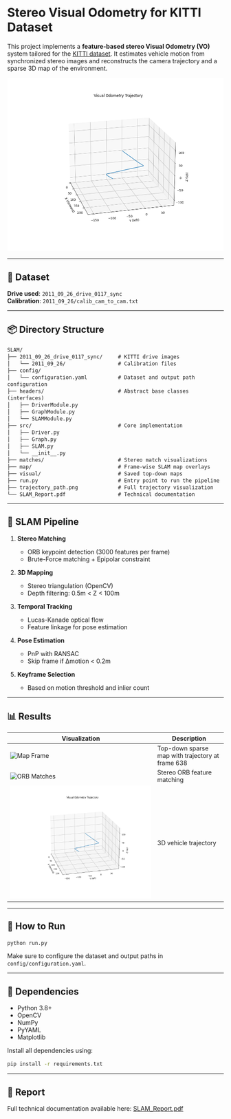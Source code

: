 # Stereo Visual Odometry for KITTI Dataset

This project implements a **feature-based stereo Visual Odometry (VO)** system tailored for the [KITTI dataset](http://www.cvlibs.net/datasets/kitti/). It estimates vehicle motion from synchronized stereo images and reconstructs the camera trajectory and a sparse 3D map of the environment.

![Trajectory](trajectory_path.png)

---

## 🚗 Dataset

**Drive used**: `2011_09_26_drive_0117_sync`  
**Calibration**: `2011_09_26/calib_cam_to_cam.txt`

---

## 📦 Directory Structure

```
SLAM/
├── 2011_09_26_drive_0117_sync/     # KITTI drive images
│   └── 2011_09_26/                 # Calibration files
├── config/
│   └── configuration.yaml          # Dataset and output path configuration
├── headers/                        # Abstract base classes (interfaces)
│   ├── DriverModule.py
│   ├── GraphModule.py
│   └── SLAMModule.py
├── src/                            # Core implementation
│   ├── Driver.py
│   ├── Graph.py
│   ├── SLAM.py
│   └── __init__.py
├── matches/                        # Stereo match visualizations
├── map/                            # Frame-wise SLAM map overlays
├── visual/                         # Saved top-down maps
├── run.py                          # Entry point to run the pipeline
├── trajectory_path.png             # Full trajectory visualization
└── SLAM_Report.pdf                 # Technical documentation
```

---

## 🧠 SLAM Pipeline

1. **Stereo Matching**
   - ORB keypoint detection (3000 features per frame)
   - Brute-Force matching + Epipolar constraint

2. **3D Mapping**
   - Stereo triangulation (OpenCV)
   - Depth filtering: 0.5m < Z < 100m

3. **Temporal Tracking**
   - Lucas-Kanade optical flow
   - Feature linkage for pose estimation

4. **Pose Estimation**
   - PnP with RANSAC
   - Skip frame if Δmotion < 0.2m

5. **Keyframe Selection**
   - Based on motion threshold and inlier count

---

## 📊 Results

| Visualization | Description |
|---------------|-------------|
| ![Map Frame](638.png) | Top-down sparse map with trajectory at frame 638 |
| ![ORB Matches](658-658.png) | Stereo ORB feature matching |
| ![Trajectory](trajectory_path.png) | 3D vehicle trajectory |

---

## 🔧 How to Run

```bash
python run.py
```

Make sure to configure the dataset and output paths in `config/configuration.yaml`.

---

## 📌 Dependencies

- Python 3.8+
- OpenCV
- NumPy
- PyYAML
- Matplotlib

Install all dependencies using:

```bash
pip install -r requirements.txt
```

---

## 📄 Report

Full technical documentation available here: [SLAM_Report.pdf](SLAM_Report.pdf)